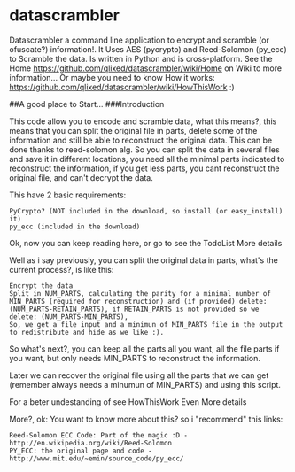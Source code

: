 # datascrambler
Datascrambler a command line application to encrypt and scramble (or ofuscate?) information!. It Uses AES (pycrypto) and Reed-Solomon (py_ecc) to Scramble the data. Is written in Python and is cross-platform. See the Home https://github.com/qlixed/datascrambler/wiki/Home on Wiki to more information... Or maybe you need to know How it works: https://github.com/qlixed/datascrambler/wiki/HowThisWork :) 

##A good place to Start...
###Introduction

This code allow you to encode and scramble data, what this means?, this means that you can split the original file in parts, delete some of the information and still be able to reconstruct the original data. This can be done thanks to reed-solomon alg. So you can split the data in several files and save it in different locations, you need all the minimal parts indicated to reconstruct the information, if you get less parts, you cant reconstruct the original file, and can't decrypt the data.

This have 2 basic requirements:

    PyCrypto? (NOT included in the download, so install (or easy_install) it)
    py_ecc (included in the download) 

Ok, now you can keep reading here, or go to see the TodoList
More details

Well as i say previously, you can split the original data in parts, what's the current process?, is like this:

    Encrypt the data
    Split in NUM_PARTS, calculating the parity for a minimal number of MIN_PARTS (required for reconstruction) and (if provided) delete: (NUM_PARTS-RETAIN_PARTS), if RETAIN_PARTS is not provided so we delete: (NUM_PARTS-MIN_PARTS),
    So, we get a file input and a minimun of MIN_PARTS file in the output to redistribute and hide as we like :). 

So what's next?, you can keep all the parts all you want, all the file parts if you want, but only needs MIN_PARTS to reconstruct the information.

Later we can recover the original file using all the parts that we can get (remember always needs a minumun of MIN_PARTS) and using this script.

For a beter undestanding of see HowThisWork
Even More details

More?, ok: You want to know more about this? so i "recommend" this links:

    Reed-Solomon ECC Code: Part of the magic :D - http://en.wikipedia.org/wiki/Reed-Solomon
    PY_ECC: the original page and code - http://www.mit.edu/~emin/source_code/py_ecc/ 
